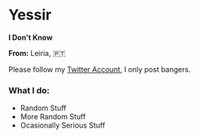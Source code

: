 # Yessir

**I Don't Know**

**From:** Leiria, :portugal:

Please follow my [Twitter Account](https://twitter.com/santuuus_), I only post bangers.

### What I do:
- Random Stuff
- More Random Stuff
- Ocasionally Serious Stuff
